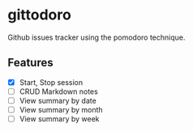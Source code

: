 # gittodoro

Github issues tracker using the pomodoro technique.

## Features

- [x] Start, Stop session
- [ ] CRUD Markdown notes
- [ ] View summary by date
- [ ] View summary by month
- [ ] View summary by week
